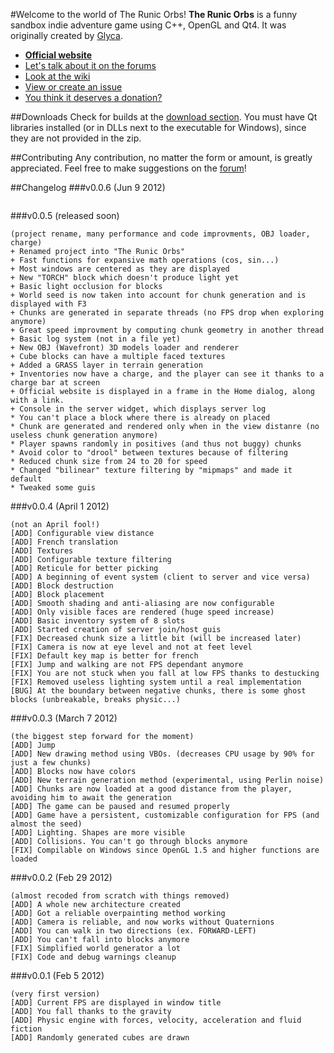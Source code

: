 #Welcome to the world of The Runic Orbs!
**The Runic Orbs** is a funny sandbox indie adventure game using C++, OpenGL and Qt4. It was originally created by [Glyca](https://github.com/Glyca/RunicOrbs).  
* **[Official website](http://www.runicorbs.net)**
* [Let's talk about it on the forums](http://www.runicorbs.net/forums)
* [Look at the wiki](https://github.com/Glyca/RunicOrbs/wiki)
* [View or create an issue](https://github.com/Glyca/RunicOrbs/issues)
* [You think it deserves a donation?](http://www.runicorbs.net/donate/)

##Downloads
Check for builds at the [download section](https://github.com/Glyca/RunicOrbs/downloads).
You must have Qt libraries installed (or in DLLs next to the executable for Windows), since they are not provided in the zip.

##Contributing
Any contribution, no matter the form or amount, is greatly appreciated. Feel free to make suggestions on the [forum](http://www.runicorbs.net/forums)!

##Changelog
###v0.0.6 (Jun 9 2012)
```
```
###v0.0.5 (released soon)
```
(project rename, many performance and code improvments, OBJ loader, charge)
+ Renamed project into "The Runic Orbs"
+ Fast functions for expansive math operations (cos, sin...)
+ Most windows are centered as they are displayed
+ New "TORCH" block which doesn't produce light yet
+ Basic light occlusion for blocks
+ World seed is now taken into account for chunk generation and is displayed with F3
+ Chunks are generated in separate threads (no FPS drop when exploring anymore)
+ Great speed improvment by computing chunk geometry in another thread
+ Basic log system (not in a file yet)
+ New OBJ (Wavefront) 3D models loader and renderer
+ Cube blocks can have a multiple faced textures
+ Added a GRASS layer in terrain generation
+ Inventories now have a charge, and the player can see it thanks to a charge bar at screen
+ Official website is displayed in a frame in the Home dialog, along with a link.
+ Console in the server widget, which displays server log
* You can't place a block where there is already on placed
* Chunk are generated and rendered only when in the view distanre (no useless chunk generation anymore)
* Player spawns randomly in positives (and thus not buggy) chunks
* Avoid color to "drool" between textures because of filtering
* Reduced chunk size from 24 to 20 for speed
* Changed "bilinear" texture filtering by "mipmaps" and made it default
* Tweaked some guis
```
###v0.0.4 (April 1 2012)
```
(not an April fool!)
[ADD] Configurable view distance
[ADD] French translation
[ADD] Textures
[ADD] Configurable texture filtering
[ADD] Reticule for better picking
[ADD] A beginning of event system (client to server and vice versa)
[ADD] Block destruction
[ADD] Block placement
[ADD] Smooth shading and anti-aliasing are now configurable
[ADD] Only visible faces are rendered (huge speed increase)
[ADD] Basic inventory system of 8 slots
[ADD] Started creation of server join/host guis
[FIX] Decreased chunk size a little bit (will be increased later)
[FIX] Camera is now at eye level and not at feet level
[FIX] Default key map is better for french
[FIX] Jump and walking are not FPS dependant anymore
[FIX] You are not stuck when you fall at low FPS thanks to destucking
[FIX] Removed useless lighting system until a real implementation
[BUG] At the boundary between negative chunks, there is some ghost blocks (unbreakable, breaks physic...)
```
###v0.0.3 (March 7 2012)
```
(the biggest step forward for the moment)
[ADD] Jump
[ADD] New drawing method using VBOs. (decreases CPU usage by 90% for just a few chunks)
[ADD] Blocks now have colors
[ADD] New terrain generation method (experimental, using Perlin noise)
[ADD] Chunks are now loaded at a good distance from the player, avoiding him to await the generation
[ADD] The game can be paused and resumed properly
[ADD] Game have a persistent, customizable configuration for FPS (and almost the seed)
[ADD] Lighting. Shapes are more visible
[ADD] Collisions. You can't go through blocks anymore
[FIX] Compilable on Windows since OpenGL 1.5 and higher functions are loaded
```
###v0.0.2 (Feb 29 2012)
```
(almost recoded from scratch with things removed)
[ADD] A whole new architecture created
[ADD] Got a reliable overpainting method working
[ADD] Camera is reliable, and now works without Quaternions
[ADD] You can walk in two directions (ex. FORWARD-LEFT)
[ADD] You can't fall into blocks anymore
[FIX] Simplified world generator a lot
[FIX] Code and debug warnings cleanup
```
###v0.0.1 (Feb 5 2012)
```
(very first version)
[ADD] Current FPS are displayed in window title
[ADD] You fall thanks to the gravity
[ADD] Physic engine with forces, velocity, acceleration and fluid fiction
[ADD] Randomly generated cubes are drawn
```
